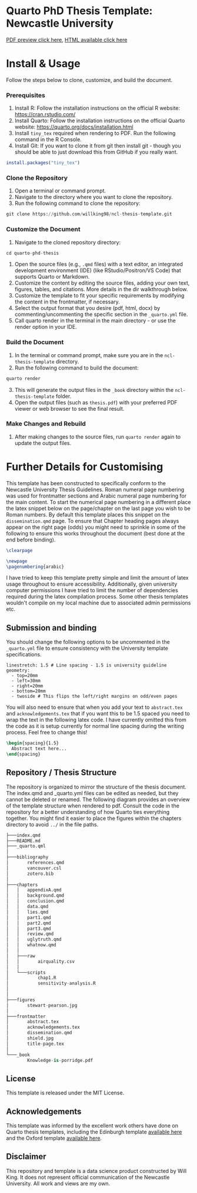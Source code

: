 # Quarto PhD Thesis Template: Newcastle University 

[PDF preview click here](_book/Knowledge-is-porridge.pdf), [HTML available click here](https://willking98.quarto.pub/knowledge-is-porridge/)

# Install & Usage

Follow the steps below to clone, customize, and build the document.

### Prerequisites
1. Install R: Follow the installation instructions on the official R website: https://cran.rstudio.com/
2. Install Quarto: Follow the installation instructions on the official Quarto website: https://quarto.org/docs/installation.html
3. Install `tiny_tex` required when rendering to PDF. Run the following command in the R Console.
4. Install Git: If you want to clone it from git then install git - though you should be able to just download this from GitHub if you really want.

```r
install.packages("tiny_tex")
```

### Clone the Repository
1. Open a terminal or command prompt.
2. Navigate to the directory where you want to clone the repository.
3. Run the following command to clone the repository:

```python
git clone https://github.com/willking98/ncl-thesis-template.git
```

### Customize the Document
1. Navigate to the cloned repository directory:

```python
cd quarto-phd-thesis
```

1. Open the source files (e.g., `.qmd` files) with a text editor, an integrated development environment (IDE) (like RStudio/Positron/VS Code) that supports Quarto or Markdown.
2. Customize the content by editing the source files, adding your own text, figures, tables, and citations. More details in the dir walkthrough below.
3. Customize the template to fit your specific requirements by modifying the content in the frontmatter, if necessary. 
4. Select the output format that you desire (pdf, html, docx) by commenting/uncommenting the specific section in the `_quarto.yml` file.
5. Call quarto render in the terminal in the main directory - or use the render option in your IDE.

### Build the Document

1. In the terminal or command prompt, make sure you are in the `ncl-thesis-template` directory.
2. Run the following command to build the document:

```python
quarto render
```

3. This will generate the output files in the `_book` directory within the `ncl-thesis-template` folder.
4. Open the output files (such as `thesis.pdf`) with your preferred PDF viewer or web browser to see the final result.

### Make Changes and Rebuild
1. After making changes to the source files, run `quarto render` again to update the output files.

# Further Details for Customising

This template has been constructed to specifically conform to the Newcastle University Thesis Guidelines. Roman numeral page numbering was used for frontmatter sections and Arabic numeral page numbering for the main content. To start the numerical page numbering in a different place the latex snippet below on the page/chapter on the last page you wish to be Roman numbers. By default this template places this snippet on the `dissemination.qmd` page. To ensure that Chapter heading pages always appear on the right page (odds) you might need to sprinkle in some of the following to ensure this works throughout the document (best done at the end before binding).

```latex
\clearpage
```

```latex
\newpage
\pagenumbering{arabic}
```

I have tried to keep this template pretty simple and limit the amount of latex usage throughout to ensure accessibility. Additionally, given university computer permissions I have tried to limit the number of dependencies required during the latex compilation process. Some other thesis templates wouldn't compile on my local machine due to associated admin permissions etc. 

## Submission and binding
You should change the following options to be uncommented in the `_quarto.yml` file to ensure consistency with the University template specifications.

```
linestretch: 1.5 # Line spacing - 1.5 is university guideline
geometry:
  - top=20mm
  - left=30mm
  - right=20mm
  - bottom=20mm
  - twoside # This flips the left/right margins on odd/even pages
```

You will also need to ensure that when you add your text to `abstract.tex` and `acknowledgements.tex` that if you want this to be 1.5 spaced you need to wrap the text in the following latex code. I have currently omitted this from the code as it is setup currently for normal line spacing during the writing process. Feel free to change this!

```latex
\begin{spacing}{1.5}
  Abstract text here...
\end{spacing}
```


## Repository / Thesis Structure
The repository is organized to mirror the structure of the thesis document. The index.qmd and _quarto.yml files can be edited as needed, but they cannot be deleted or renamed. The following diagram provides an overview of the template structure when rendered to pdf. Consult the code in the repository for a better understanding of how Quarto ties everything together. You might find it easier to place the figures within the chapters directory to avoid `../` in the file paths. 

```python
├───index.qmd
├───README.md
├───_quarto.qml
│
├───bibliography
│       references.qmd
│       vancouver.csl
│       zotero.bib
│
├───chapters
│   │   appendixA.qmd
│   │   background.qmd
│   │   conclusion.qmd
│   │   data.qmd
│   │   lies.qmd
│   │   part1.qmd
│   │   part2.qmd
│   │   part3.qmd
│   │   review.qmd
│   │   uglytruth.qmd
│   │   whatnow.qmd
│   │
│   ├───raw
│   │       airquality.csv
│   │
│   └───scripts
│           chap1.R
│           sensitivity-analysis.R
│
│
├───figures
│       stewart-pearson.jpg
│
├───frontmatter
│       abstract.tex
│       acknowledgements.tex
│       dissemination.qmd
│       shield.jpg
│       title-page.tex
│
└───_book
        Knowledge-is-porridge.pdf

```

## License

This template is released under the MIT License.

## Acknowledgements
This template was informed by the excellent work others have done on Quarto thesis templates, including the Edinburgh template [available here](https://github.com/james-d-h/quarto-phd-thesis) and the Oxford template [available here](https://github.com/ulyngs/oxforddown).

## Disclaimer

This repository and template is a data science product constructed by Will King. It does not represent official communication of the Newcastle University. All work and views are my own.
